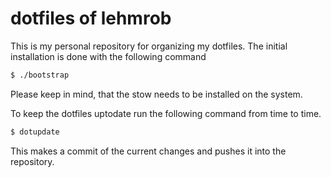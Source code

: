 dotfiles of lehmrob
====================

This is my personal repository for organizing my dotfiles. The initial installation is done with
the following command

```bash
$ ./bootstrap
```

Please keep in mind, that the stow needs to be installed on the system.

To keep the dotfiles uptodate run the following command from time to time.

```bash
$ dotupdate
```

This makes a commit of the current changes and pushes it into the repository.
